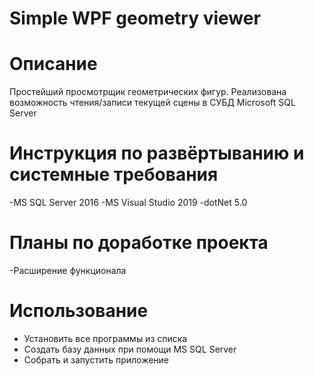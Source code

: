 
# Simple WPF geometry viewer


Описание
======================
Простейший просмотрщик геометрических фигур. Реализована возможность чтения/записи текущей сцены в СУБД Microsoft SQL Server

Инструкция по развёртыванию и системные требования
=======
-MS SQL Server 2016
-MS Visual Studio 2019
-dotNet 5.0

Планы по доработке проекта
=======
-Расширение функционала

Использование
=======
- Установить все программы из списка
- Создать базу данных при помощи MS SQL Server
- Собрать и запустить приложение
